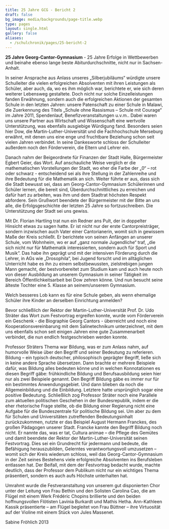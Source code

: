```yaml
---
title: 25 Jahre GCG - Bericht 2
draft: false
bg_image: media/backgrounds/page-title.webp
type: pages
layout: single.html
gallery: false
aliases:
  - /schulchronik/pages/25-bericht-2
---
```

**25 Jahre Georg-Cantor-Gymnasium** - 25 Jahre Erfolge in Wettbewerben und beinahe ebenso lange beste Abiturdurchschnitte, nicht nur in Sachsen-Anhalt.

In seiner Ansprache aus Anlass unseres „Silberjubiläums“ würdigte unsere Schulleiter die vielen erfolgreichen Absolventen mit ihren Leistungen als Schüler, aber auch, da, wo es ihm möglich war, berichtete er, wie sich deren weiterer Lebensweg gestaltete. Doch nicht nur solche Einzelleistungen fanden Erwähnung, sondern auch die erfolgreichen Aktionen der gesamten Schule in den letzten Jahren: unsere Patenschaft zu einer Schule in Malawi, die Zuerkennung des Titels „Schule ohne Rassismus – Schule mit Courage“ im Jahre 2011, Spendenlauf, Benefizveranstaltungen u.v.m.. Dabei waren uns unsere Partner aus Wirtschaft und Wissenschaft eine wertvolle Unterstützung, was ebenfalls ausgiebige Würdigung fand. Besonders seien hier Dow, die Martin-Luther-Universität und die Fachhochschule Merseburg erwähnt, mit denen uns eine enge und fruchtbare Beziehung schon seit vielen Jahren verbindet. In seine Dankesworte schloss der Schulleiter außerdem noch den Förderverein, die Eltern und Lehrer ein.

Danach nahm der Beigeordnete für Finanzen der Stadt Halle, Bürgermeister Egbert Geier, das Wort. Auf anschauliche Weise verglich er die mathematischen Vorstellungen der Stadt, wo eher die Farbe der „0“ – rot oder schwarz - entscheidend sei als ihre Stellung in der Zahlenreihe und ihre Bedeutung für die Mathematik an sich. Weiter führte er aus, dass sich die Stadt bewusst sei, dass am Georg-Cantor-Gymnasium Schülerinnen und Schüler lernen, die bereit sind, Überdurchschnittliches zu erreichen und dafür hart zu arbeiten, was ihm und dem Stadtrat höchsten Respekt abfordere. Sein Grußwort beendete der Bürgermeister mit der Bitte an uns alle, die Erfolgsgeschichte der letzten 25 Jahre so fortzuschreiben. Die Unterstützung der Stadt sei uns gewiss.

Mit Dr. Florian Hartling trat nun ein Redner ans Pult, der in doppelter Hinsicht etwas zu sagen hatte. Er ist nicht nur der erste Cantorpreisträger, sondern inzwischen auch Vater einer Cantorianerin, womit sich in gewissem Maße der Kreis schließt. Er berichtete von seinen Anfängen an unserer Schule, vom Wohnheim, wo er auf „ganz normale Jugendliche“ traf, „die sich nicht nur für Mathematik interessierten, sondern auch für Sport und Musik“. Das habe ihn geprägt und mit der intensiven Förderung durch die Lehrer, in AGs wie „Drosophila“, bei Jugend forscht und im alltäglichen Unterricht habe es ihn zu einem selbstbewussten, zielstrebigen jungen Mann gemacht, der bestvorbereitet zum Studium kam und auch heute noch von dieser Ausbildung an unserem Gymnasium in seiner Tätigkeit im Bereich Öffentlichkeitsarbeit bei Dow zehren könne. Und nun besucht seine älteste Tochter eine 5. Klasse an seinem/unserem Gymnasium.

Welch besseres Lob kann es für eine Schule geben, als wenn ehemalige Schüler ihre Kinder an derselben Einrichtung anmelden?

Bevor schließlich der Rektor der Martin-Luther-Universität Prof. Dr. Udo Sträter das Wort zum Festvortrag ergreifen konnte, wurde vom Förderverein ein Geschenk - die Biographie Georg Cantors - überreicht und noch eine Kooperationsvereinbarung mit dem Salinetechnikum unterzeichnet, mit dem uns ebenfalls schon seit einigen Jahren eine gute Zusammenarbeit verbindet, die nun endlich festgeschrieben werden konnte.

Professor Sträters Thema war Bildung, was er zum Anlass nahm, auf humorvolle Weise über den Begriff und seiner Bedeutung zu referieren. Bildung – ein typisch deutscher, philosophisch geprägter Begriff, ließe sich in keine andere Sprache übersetzen. Dann brachte er mehrere Beispiele dafür, was Bildung alles bedeuten könne und in welchen Konnotationen es diesen Begriff gäbe: frühkindliche Bildung und Berufsausbildung seien hier nur als zwei Beispiele genannt. Den Begriff Bildung gäbe es immer nur für ein bestimmtes Anwendungsgebiet. Und dann blieben da noch die Allgemeinbildung und die Einbildung. Letztere hatte ursprünglich sogar eine positive Bedeutung. Schließlich zog Professor Sträter noch eine Parallele zum aktuellen politischen Geschehen in der Bundesrepublik, indem er die eher rhetorische Frage stellte, ob die Bildung einer Regierung nicht eine Aufgabe für die Bundeszentrale für politische Bildung sei. Um aber zu dem für Schulen und Universitäten zutreffenden Bedeutungsinhalt zurückzukommen, nutzte er das Beispiel August Hermann Franckes, des großen Pädagogen unserer Stadt. Francke kannte den Begriff Bildung noch nicht. Er nannte das, was er tat, Cultura animae – die Pflege des Gemütes und damit beendete der Rektor der Martin-Luther-Universität seinen Festvortrag. Dies sei ein Grundrecht für jedermann und bedeute, die Befähigung herauszubilden, Gelerntes verantwortungsvoll umzusetzen – womit sich der Kreis wiederum schloss, weil das Georg-Cantor-Gymnasium in der Zeit seines Bestehens viele erfolgreiche Absolventen ins Berufsleben entlassen hat. Der Beifall, mit dem der Festvortrag bedacht wurde, machte deutlich, dass der Professor dem Publikum nicht nur ein wichtiges Thema präsentiert, sondern es auch aufs Höchste unterhalten hat.

Umrahmt wurde die Festveranstaltung von unserem gut disponierten Chor unter der Leitung von Frau Bethin und den Solisten Carolina Cao, die am Flügel mit einem Werk Frédéric Chopins brillierte und den beiden hoffnungsvollen Flötisten Lavinia Burkardt und Mathis Hetha. Ann-Kathleen Kassik präsentierte – am Flügel begleitet von Frau Büttner – ihre Virtuosität auf der Violine mit einem Stück von Jules Massenet.

Sabine Fröhlich 2013

